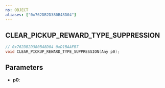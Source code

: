 ```yaml
---
ns: OBJECT
aliases: ["0x762DB2D380B48D04"]
---
```

## CLEAR_PICKUP_REWARD_TYPE_SUPPRESSION

```c
// 0x762DB2D380B48D04 0xD1BAAFB7
void CLEAR_PICKUP_REWARD_TYPE_SUPPRESSION(Any p0);
```


## Parameters
* **p0**: 

